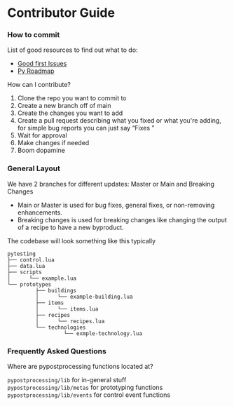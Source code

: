 # Contributor Guide

### How to commit

List of good resources to find out what to do:
  - [Good first Issues](https://github.com/pyanodon/pybugreports/issues?q=is%3Aissue%20state%3Aopen%20label%3A%22good%20first%20issue%22)
  - [Py Roadmap](https://github.com/orgs/pyanodon/projects/2/views/4)

How can I contribute?
  1. Clone the repo you want to commit to
  2. Create a new branch off of main
  3. Create the changes you want to add
  4. Create a pull request describing what you fixed or what you're adding, for simple bug reports you can just say “Fixes <issue link>”
  5. Wait for approval
  6. Make changes if needed
  7. Boom dopamine

### General Layout

We have 2 branches for different updates: Master or Main and Breaking Changes
- Main or Master is used for bug fixes, general fixes, or non-removing enhancements.
- Breaking changes is used for breaking changes like changing the output of a recipe to have a new byproduct.

The codebase will look something like this typically
```
pytesting
├── control.lua
├── data.lua
├── scripts
│      └── example.lua
└── prototypes
         ├── buildings
         │      └── example-building.lua
         ├── items
         │      └── items.lua
         ├── recipes
         │      └── recipes.lua
         └── technologies
                  └── exmple-technology.lua
```

### Frequently Asked Questions

Where are pypostprocessing functions located at?

`pypostprocessing/lib` for in-general stuff<br>
`pypostprocessing/lib/metas` for prototyping functions<br>
`pypostprocessing/lib/events` for control event functions
